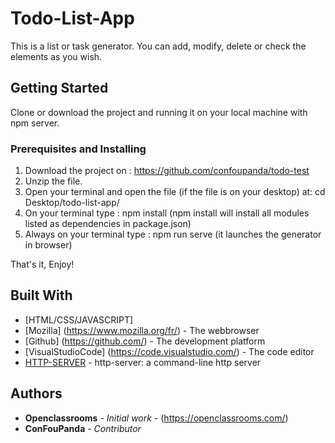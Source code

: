 # Todo-List-App

This is a list or task generator.
You can add, modify, delete or check the elements as you wish.

## Getting Started

Clone or download the project and running it on your local machine with npm server.

### Prerequisites and Installing

1) Download the project on : https://github.com/confoupanda/todo-test
2) Unzip the file.
3) Open your terminal and open the file (if the file is on your desktop)
    at: cd Desktop/todo-list-app/
4) On your terminal type : npm install
(npm install will install all modules listed as dependencies in package.json)
5) Always on your terminal type : npm run serve
(it launches the generator in browser)

That's it, Enjoy!

## Built With

* [HTML/CSS/JAVASCRIPT]
* [Mozilla] (https://www.mozilla.org/fr/) - The webbrowser
* [Github] (https://github.com/) - The development platform
* [VisualStudioCode] (https://code.visualstudio.com/) - The code editor
* [HTTP-SERVER](https://www.npmjs.com/package/http-server) - http-server: a
command-line http server

## Authors
* **Openclassrooms** - *Initial work* - (https://openclassrooms.com/)
* **ConFouPanda** - *Contributor*